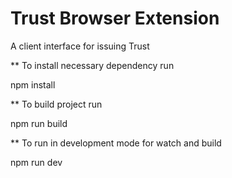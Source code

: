 # Trust Browser Extension
A client interface for issuing Trust

** To install necessary dependency run 

npm install

**  To build  project run

npm run build

**  To run in development mode for watch and build

npm run dev
